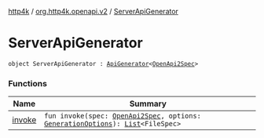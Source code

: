 [http4k](../../index.md) / [org.http4k.openapi.v2](../index.md) / [ServerApiGenerator](./index.md)

# ServerApiGenerator

`object ServerApiGenerator : `[`ApiGenerator`](../../org.http4k.openapi/-api-generator.md)`<`[`OpenApi2Spec`](../-open-api2-spec/index.md)`>`

### Functions

| Name | Summary |
|---|---|
| [invoke](invoke.md) | `fun invoke(spec: `[`OpenApi2Spec`](../-open-api2-spec/index.md)`, options: `[`GenerationOptions`](../../org.http4k.openapi/-generation-options/index.md)`): `[`List`](https://kotlinlang.org/api/latest/jvm/stdlib/kotlin.collections/-list/index.html)`<FileSpec>` |
